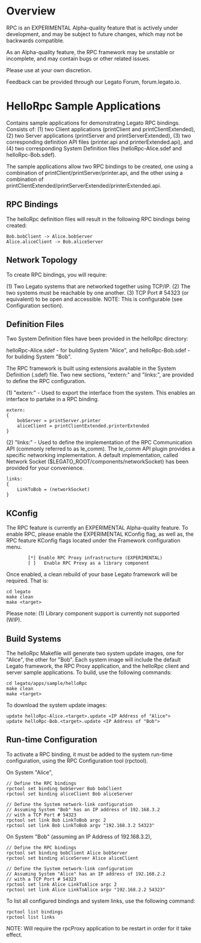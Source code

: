 Overview
========
RPC is an EXPERIMENTAL Alpha-quality feature that is actively under development,
and may be subject to future changes, which may not be backwards compatible.

As an Alpha-quality feature, the RPC framework may be unstable or incomplete,
and may contain bugs or other related issues.

Please use at your own discretion.

Feedback can be provided through our Legato Forum, forum.legato.io.



HelloRpc Sample Applications
============================

Contains sample applications for demonstrating Legato RPC bindings.
Consists of:
(1) two Client applications (printClient and printClientExtended),
(2) two Server applications (printServer and printServerExtended),
(3) two corresponding definition API files (printer.api and printerExtended.api), and
(4) two corresponding System Definition files (helloRpc-Alice.sdef and helloRpc-Bob.sdef).

The sample applications allow two RPC bindings to be created,
one using a combination of printClient/printServer/printer.api, and
the other using a combination of printClientExtended/printServerExtended/printerExtended.api.

RPC Bindings
------------
The helloRpc definition files will result in the following RPC bindings
being created:

    Bob.bobClient -> Alice.bobServer
    Alice.aliceClient -> Bob.aliceServer


Network Topology
----------------
To create RPC bindings, you will require:

(1) Two Legato systems that are networked together using TCP/IP.
(2) The two systems must be reachable by one another.
(3) TCP Port # 54323 (or equivalent) to be open and accessible.
    NOTE: This is configurable (see Configuration section).


Definition Files
----------------
Two System Definition files have been provided in the helloRpc directory:

helloRpc-Alice.sdef - for building System "Alice", and
helloRpc-Bob.sdef - for building System "Bob".

The RPC framework is built using extensions available in the System Definition
(.sdef) file.  Two new sections, "extern:" and "links:", are provided to define
the RPC configuration.

(1) "extern:" - Used to export the interface from the system.
    This enables an interface to partake in a RPC binding.

    extern:
    {
        bobServer = printServer.printer
        aliceClient = printClientExtended.printerExtended
    }


(2) "links:" - Used to define the implementation of the RPC
    Communication API (commonly referred to as le_comm).
    The le_comm API plugin provides a specific networking implementation.
    A default implementation, called Network Socket
    ($LEGATO_ROOT/components/networkSocket) has been provided for your
    convenience.

    links:
    {
        LinkToBob = (networkSocket)
    }


KConfig
-------
The RPC feature is currently an EXPERIMENTAL Alpha-quality feature.
To enable RPC, please enable the EXPERIMENTAL KConfig flag,
as well as, the RPC feature KConfig flags located under the
Framework configuration menu.

            [*] Enable RPC Proxy infrastructure (EXPERIMENTAL)
            [ ]   Enable RPC Proxy as a library component


Once enabled, a clean rebuild of your base Legato framework will be required.
That is:

    cd legato
    make clean
    make <target>


Please note:
(1) Library component support is currently not supported (WIP).


Build Systems
-------------
The helloRpc Makefile will generate two system update images,
one for "Alice", the other for "Bob".
Each system image will include the default Legato framework,
the RPC Proxy application,
and the helloRpc client and server sample applications.
To build, use the following commands:

    cd legato/apps/sample/helloRpc
    make clean
    make <target>

To download the system update images:

    update helloRpc-Alice.<target>.update <IP Address of "Alice">
    update helloRpc-Bob.<target>.update <IP Address of "Bob">


Run-time Configuration
----------------------
To activate a RPC binding, it must be added to the system run-time
configuration, using the RPC Configuration tool (rpctool).

On System "Alice",

    // Define the RPC bindings
    rpctool set binding bobServer Bob bobClient
    rpctool set binding aliceClient Bob aliceServer

    // Define the System network-link configuration
    // Assuming System "Bob" has an IP address of 192.168.3.2
    // with a TCP Port # 54323
    rpctool set link Bob LinkToBob argc 2
    rpctool set link Bob LinkToBob argv "192.168.3.2 54323"


On System "Bob" (assuming an IP Address of 192.168.3.2),

    // Define the RPC bindings
    rpctool set binding bobClient Alice bobServer
    rpctool set binding aliceServer Alice aliceClient

    // Define the System network-link configuration
    // Assuming System "Alice" has an IP address of 192.168.2.2
    // with a TCP Port # 54323
    rpctool set link Alice LinkToAlice argc 2
    rpctool set link Alice LinkToAlice argv "192.168.2.2 54323"


To list all configured bindings and system links,
use the following command:

    rpctool list bindings
    rpctool list links


NOTE:  Will require the rpcProxy application to be restart in order for it
       take effect.
